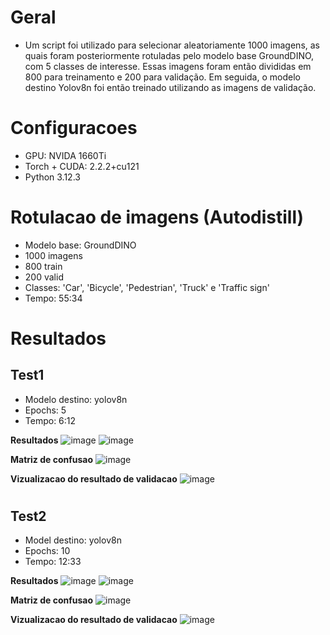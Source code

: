 # Geral
- Um script foi utilizado para selecionar aleatoriamente 1000 imagens, as quais foram posteriormente rotuladas pelo modelo base GroundDINO, com 5 classes de interesse. Essas imagens foram então divididas em 800 para treinamento e 200 para validação. Em seguida, o modelo destino Yolov8n foi então treinado utilizando as imagens de validação.
  
# Configuracoes
- GPU: NVIDA 1660Ti
- Torch + CUDA: 2.2.2+cu121
- Python 3.12.3

# Rotulacao de imagens (Autodistill)
- Modelo base: GroundDINO
- 1000 imagens
- 800 train
- 200 valid
- Classes: 'Car', 'Bicycle', 'Pedestrian', 'Truck' e 'Traffic sign'
- Tempo: 55:34

# Resultados
## Test1
- Modelo destino: yolov8n
- Epochs: 5
- Tempo: 6:12

**Resultados**
![image](https://github.com/vitorAugusto2/tcc-a2d2-autodistill-yolo/assets/131685750/4610e25e-8c1b-4903-82e3-cd1f58fbec88)
![image](https://github.com/vitorAugusto2/tcc-a2d2-autodistill-yolo/blob/main/runs/detect/test1/yolov8n_200i_5e_train/results.png)

**Matriz de confusao**
![image](https://github.com/vitorAugusto2/tcc-a2d2-autodistill-yolo/blob/main/runs/detect/test1/yolov8n_200i_5e_train/confusion_matrix.png)

**Vizualizacao do resultado de validacao**
![image](https://github.com/vitorAugusto2/tcc-a2d2-autodistill-yolo/blob/main/runs/detect/test1/yolov8n_200i_5e_val/val_batch0_labels.jpg)

#

## Test2
- Model destino: yolov8n
- Epochs: 10
- Tempo: 12:33

**Resultados**
![image](https://github.com/vitorAugusto2/tcc-a2d2-autodistill-yolo/assets/131685750/95d4f461-cee2-4083-b1ca-a0a2f1c2e3f5)
![image](https://github.com/vitorAugusto2/tcc-a2d2-autodistill-yolo/blob/main/runs/detect/test2/yolov8n_200i_10e_train/results.png)

**Matriz de confusao**
![image](https://github.com/vitorAugusto2/tcc-a2d2-autodistill-yolo/blob/main/runs/detect/test2/yolov8n_200i_10e_train/confusion_matrix.png)

**Vizualizacao do resultado de validacao**
![image](https://github.com/vitorAugusto2/tcc-a2d2-autodistill-yolo/blob/main/runs/detect/test2/yolov8n_200i_10e_val/val_batch0_labels.jpg)
